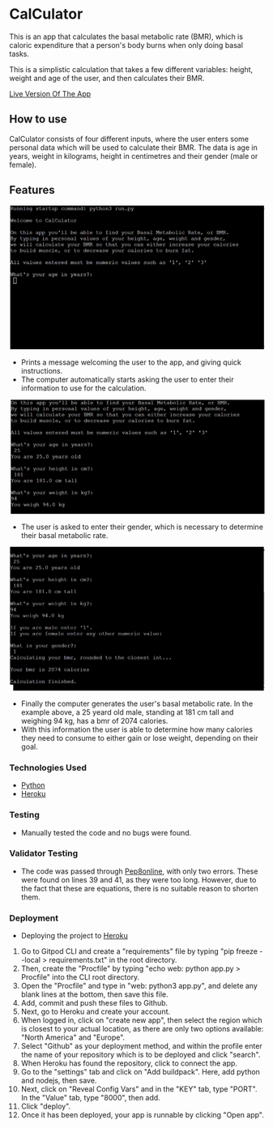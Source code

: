# CalCulator

This is an app that calculates the basal metabolic rate (BMR), which is caloric expenditure that a person's body burns when only doing basal tasks. 

This is a simplistic calculation that takes a few different variables: height, weight and age of the user, and then calculates their BMR. 

[Live Version Of The App](https://cal-culators.herokuapp.com/)

## How to use

CalCulator consists of four different inputs, where the user enters some personal data which will be used to calculate their BMR. The data is age in years, weight in kilograms, height in centimetres and their gender (male or female).

## Features

![feature.1](readme-img/start-calc.png)

- Prints a message welcoming the user to the app, and giving quick instructions.
- The computer automatically starts asking the user to enter their information to use for the calculation.

![feature.2](readme-img/enter-variables.png)

- The user is asked to enter their gender, which is necessary to determine their basal metabolic rate.

![feature.3](readme-img/end-calc.png)

- Finally the computer generates the user's basal metabolic rate. In the example above, a 25 yeard old male, standing at 181 cm tall and weighing 94 kg, has a bmr of 2074 calories.
- With this information the user is able to determine how many calories they need to consume to either gain or lose weight, depending on their goal.


### Technologies Used

- [Python](https://www.python.org/)
- [Heroku](https://www.heroku.com/)

### Testing

- Manually tested the code and no bugs were found.

### Validator Testing

- The code was passed through [Pep8online](http://pep8online.com/), with only two errors. These were found on lines 39 and 41, as they were too long. However, due to the fact that these are equations, there is no suitable reason to shorten them.

### Deployment

- Deploying the project to [Heroku](https://dashboard.heroku.com/)

1. Go to Gitpod CLI and create a "requirements" file by typing "pip freeze --local > requirements.txt" in the root directory.
2. Then, create the "Procfile" by typing "echo web: python app.py > Procfile" into the CLI root directory.
3. Open the "Procfile" and type in "web: python3 app.py", and delete any blank lines at the bottom, then save this file. 
4. Add, commit and push these files to Github.
5. Next, go to Heroku and create your account.
6. When logged in, click on "create new app", then select the region which is closest to your actual location, as there are only two options available: "North America" and "Europe".
7. Select "Github" as your deployment method, and within the profile enter the name of your repository which is to be deployed and click "search".
8. When Heroku has found the repository, click to connect the app. 
9. Go to the "settings" tab and click on "Add buildpack". Here, add python and nodejs, then save. 
10. Next, click on "Reveal Config Vars" and in the "KEY" tab, type "PORT". In the "Value" tab, type "8000", then add.
11. Click "deploy".
12. Once it has been deployed, your app is runnable by clicking "Open app". 

